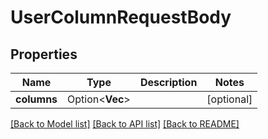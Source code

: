 # UserColumnRequestBody

## Properties

Name | Type | Description | Notes
------------ | ------------- | ------------- | -------------
**columns** | Option<**Vec<String>**> |  | [optional]

[[Back to Model list]](../README.md#documentation-for-models) [[Back to API list]](../README.md#documentation-for-api-endpoints) [[Back to README]](../README.md)


